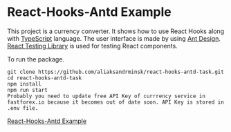# React-Hooks-Antd Example

This project is a currency converter. It shows how to use React Hooks along with [TypeScript](https://www.typescriptlang.org/) language.
The user interface is made by using [Ant Design](https://ant.design/).  [React Testing Library](https://testing-library.com/) is used for testing React components.

To run the package.

```
git clone https://github.com/aliaksandrminsk/react-hooks-antd-task.git
cd react-hooks-antd-task
npm install
npm run start
Probably you need to update free API Key of currrency service in fastforex.io because it becomes out of date soon. API Key is stored in .env file.
```

[React-Hooks-Antd Example
](https://react-hooks-antd-task.web.app/)
